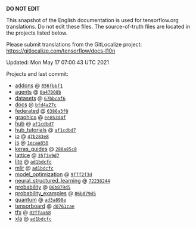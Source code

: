 __DO NOT EDIT__

This snapshot of the English documentation is used for tensorflow.org
translations. Do not edit these files. The source-of-truth files are located in
the projects listed below.

Please submit translations from the GitLocalize project: https://gitlocalize.com/tensorflow/docs-l10n

Updated: Mon May 17 07:00:43 UTC 2021

Projects and last commit:

- [addons](https://github.com/tensorflow/addons/tree/master/docs) @ <a href='https://github.com/tensorflow/addons/commit/856fbbf1800e77e618a8075814ad70d23e802bb2'><code>856fbbf1</code></a>
- [agents](https://github.com/tensorflow/agents/tree/master/docs) @ <a href='https://github.com/tensorflow/agents/commit/0a47008bb8a94425ed6edccaec1dee6ffb2e924a'><code>0a47008b</code></a>
- [datasets](https://github.com/tensorflow/datasets/tree/master/docs) @ <a href='https://github.com/tensorflow/datasets/commit/67bbcaf6cbadeceadfeacfa18a70423024e41e1b'><code>67bbcaf6</code></a>
- [docs](https://github.com/tensorflow/docs/tree/master/site/en) @ <a href='https://github.com/tensorflow/docs/commit/bfd4a27c35dec4caf5446951e8ef0d3eb8687755'><code>bfd4a27c</code></a>
- [federated](https://github.com/tensorflow/federated/tree/master/docs) @ <a href='https://github.com/tensorflow/federated/commit/6386a3f063359aacd6464a88de7e51a882bac375'><code>6386a3f0</code></a>
- [graphics](https://github.com/tensorflow/graphics/tree/master/tensorflow_graphics/g3doc) @ <a href='https://github.com/tensorflow/graphics/commit/ee853d4fbd63352ad091c1bb69d4702ccd71a61a'><code>ee853d4f</code></a>
- [hub](https://github.com/tensorflow/hub/tree/master/docs) @ <a href='https://github.com/tensorflow/hub/commit/af1cdbd7ebc468999f7f28b6b6c728aa96ff43ec'><code>af1cdbd7</code></a>
- [hub_tutorials](https://github.com/tensorflow/hub/tree/master/examples/colab) @ <a href='https://github.com/tensorflow/hub/commit/af1cdbd7ebc468999f7f28b6b6c728aa96ff43ec'><code>af1cdbd7</code></a>
- [io](https://github.com/tensorflow/io/tree/master/docs) @ <a href='https://github.com/tensorflow/io/commit/47b283e8a01645097f6009d361011f2021e2ab08'><code>47b283e8</code></a>
- [js](https://github.com/tensorflow/tfjs-website/tree/master/docs) @ <a href='https://github.com/tensorflow/tfjs-website/commit/1ecaa85821596a1876ba8560d80a00da74275c47'><code>1ecaa858</code></a>
- [keras_guides](https://github.com/tensorflow/docs/tree/snapshot-keras/site/en/guide/keras) @ <a href='https://github.com/tensorflow/docs/commit/288a85c8c652050d802d4737ebf21d19254b6672'><code>288a85c8</code></a>
- [lattice](https://github.com/tensorflow/lattice/tree/master/docs) @ <a href='https://github.com/tensorflow/lattice/commit/35f3e9d7da7f90a700d7a903e1818e82965f245c'><code>35f3e9d7</code></a>
- [lite](https://github.com/tensorflow/tensorflow/tree/master/tensorflow/lite/g3doc) @ <a href='https://github.com/tensorflow/tensorflow/commit/ad1bdcfc4dda846a588b44755f82f56a012f5cc8'><code>ad1bdcfc</code></a>
- [mlir](https://github.com/tensorflow/tensorflow/tree/master/tensorflow/compiler/mlir/g3doc) @ <a href='https://github.com/tensorflow/tensorflow/commit/ad1bdcfc4dda846a588b44755f82f56a012f5cc8'><code>ad1bdcfc</code></a>
- [model_optimization](https://github.com/tensorflow/model-optimization/tree/master/tensorflow_model_optimization/g3doc) @ <a href='https://github.com/tensorflow/model-optimization/commit/9fff2f3d685e6e55557fc72b4ef66c508de520f7'><code>9fff2f3d</code></a>
- [neural_structured_learning](https://github.com/tensorflow/neural-structured-learning/tree/master/g3doc) @ <a href='https://github.com/tensorflow/neural-structured-learning/commit/72238244a7a3b614f2606ebbc01108a301183d4b'><code>72238244</code></a>
- [probability](https://github.com/tensorflow/probability/tree/master/tensorflow_probability/g3doc) @ <a href='https://github.com/tensorflow/probability/commit/06b879d57009da1f3f09f81dffad2212ce66a9c9'><code>06b879d5</code></a>
- [probability_examples](https://github.com/tensorflow/probability/tree/master/tensorflow_probability/examples/jupyter_notebooks) @ <a href='https://github.com/tensorflow/probability/commit/06b879d57009da1f3f09f81dffad2212ce66a9c9'><code>06b879d5</code></a>
- [quantum](https://github.com/tensorflow/quantum/tree/master/docs) @ <a href='https://github.com/tensorflow/quantum/commit/ad3a898e27a0aa7ee7e76268375e87c04bbfd162'><code>ad3a898e</code></a>
- [tensorboard](https://github.com/tensorflow/tensorboard/tree/master/docs) @ <a href='https://github.com/tensorflow/tensorboard/commit/d0761caed27d19dd4105146f59a324bc0aef5796'><code>d0761cae</code></a>
- [tfx](https://github.com/tensorflow/tfx/tree/master/docs) @ <a href='https://github.com/tensorflow/tfx/commit/02ffaa685c457cb0a213600daa89a720e34c7964'><code>02ffaa68</code></a>
- [xla](https://github.com/tensorflow/tensorflow/tree/master/tensorflow/compiler/xla/g3doc) @ <a href='https://github.com/tensorflow/tensorflow/commit/ad1bdcfc4dda846a588b44755f82f56a012f5cc8'><code>ad1bdcfc</code></a>

